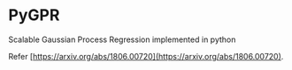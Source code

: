 # PyGPR
Scalable Gaussian Process Regression implemented in python

Refer [https://arxiv.org/abs/1806.00720](https://arxiv.org/abs/1806.00720).
